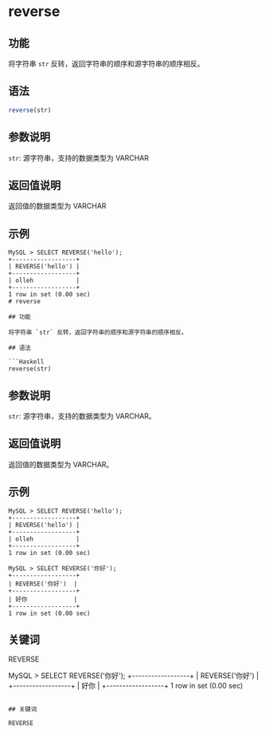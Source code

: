 # reverse

## 功能

将字符串 `str` 反转，返回字符串的顺序和源字符串的顺序相反。

## 语法

```Haskell
reverse(str)
```

## 参数说明

`str`: 源字符串，支持的数据类型为 VARCHAR

## 返回值说明

返回值的数据类型为 VARCHAR

## 示例

```Plain Text
MySQL > SELECT REVERSE('hello');
+------------------+
| REVERSE('hello') |
+------------------+
| olleh            |
+------------------+
1 row in set (0.00 sec)
# reverse

## 功能

将字符串 `str` 反转，返回字符串的顺序和源字符串的顺序相反。

## 语法

```Haskell
reverse(str)
```

## 参数说明

`str`: 源字符串，支持的数据类型为 VARCHAR。

## 返回值说明

返回值的数据类型为 VARCHAR。

## 示例

```Plain Text
MySQL > SELECT REVERSE('hello');
+------------------+
| REVERSE('hello') |
+------------------+
| olleh            |
+------------------+
1 row in set (0.00 sec)

MySQL > SELECT REVERSE('你好');
+------------------+
| REVERSE('你好')  |
+------------------+
| 好你             |
+------------------+
1 row in set (0.00 sec)
```

## 关键词

REVERSE

MySQL > SELECT REVERSE('你好');
+------------------+
| REVERSE('你好')  |
+------------------+
| 好你             |
+------------------+
1 row in set (0.00 sec)
```

## 关键词

REVERSE
